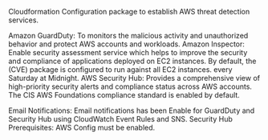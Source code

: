 Cloudformation Configuration package to establish AWS threat detection services. 

Amazon GuardDuty: To monitors the malicious activity and unauthorized behavior and protect  AWS accounts and workloads. 
Amazon Inspector: Enable security assessment service which helps to improve the security and compliance of applications deployed on EC2 instances. By default, the (CVE) package is configured to run against all EC2 instances. every Saturday at Midnight. 
AWS Security Hub: Provides a comprehensive view of high-priority security alerts and compliance status across AWS accounts. The CIS AWS Foundations compliance standard is enabled by default.

Email Notifications: Email notifications has been Enable for GuardDuty and Security Hub using CloudWatch Event Rules and SNS.
Security Hub Prerequisites:  AWS Config must be enabled.